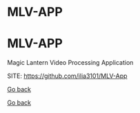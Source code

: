 # MLV-APP
# MLV-APP
 
 Magic Lantern Video Processing Application
 
 SITE: https://github.com/ilia3101/MLV-App

 [Go back](https://portable-linux-apps.github.io/apps.html)

 [Go back](https://portable-linux-apps.github.io/apps.html)
